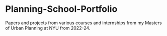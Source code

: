 # Planning-School-Portfolio
Papers and projects from various courses and internships from my Masters of Urban Planning at NYU from 2022-24.
